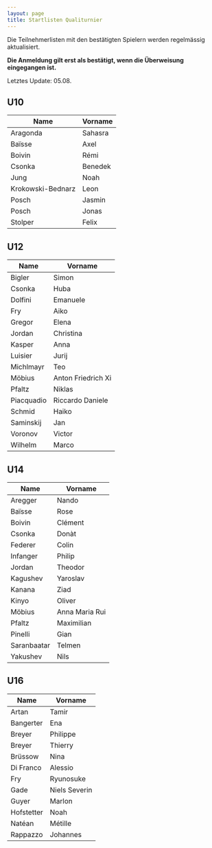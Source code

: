```yaml
---
layout: page
title: Startlisten Qualiturnier
---
```


Die Teilnehmerlisten mit den bestätigten Spielern werden regelmässig aktualisiert.

**Die Anmeldung gilt erst als bestätigt, wenn die Überweisung eingegangen ist.**

Letztes Update: 05.08.

## U10

| Name              | Vorname |
|-------------------|---------|
| Aragonda          | Sahasra |
| Baïsse            | Axel    |
| Boivin            | Rémi    |
| Csonka            | Benedek |
| Jung              | Noah    |
| Krokowski-Bednarz | Leon    |
| Posch             | Jasmin  |
| Posch             | Jonas   |
| Stolper           | Felix   |



## U12

| Name       | Vorname           |
|------------|-------------------|
| Bigler     | Simon             |
| Csonka     | Huba              |
| Dolfini    | Emanuele          |
| Fry        | Aiko              |
| Gregor     | Elena             |
| Jordan     | Christina         |
| Kasper     | Anna              |
| Luisier    | Jurij             |
| Michlmayr  | Teo               |
| Möbius     | Anton Friedrich Xi|
| Pfaltz     | Niklas            |
| Piacquadio | Riccardo Daniele  |
| Schmid     | Haiko             |
| Saminskij  | Jan               |
| Voronov    | Victor            |
| Wilhelm    | Marco             |


## U14

| Name        | Vorname          |
|-------------|------------------|
| Aregger     | Nando            |
| Baïsse      | Rose             |
| Boivin      | Clément          |
| Csonka      | Donàt            |
| Federer     | Colin            |
| Infanger    | Philip           |
| Jordan      | Theodor          |
| Kagushev    | Yaroslav         |
| Kanana      | Ziad             |
| Kinyo       | Oliver           |
| Möbius      | Anna Maria Rui   |
| Pfaltz      | Maximilian       |
| Pinelli     | Gian             |
| Saranbaatar | Telmen           |
| Yakushev    | Nils             |


## U16

| Name       | Vorname        |
|------------|----------------|
| Artan      | Tamir          |
| Bangerter  | Ena            |
| Breyer     | Philippe       |
| Breyer     | Thierry        |
| Brüssow    | Nina           |
| Di Franco  | Alessio        |
| Fry        | Ryunosuke      |
| Gade       | Niels Severin  |
| Guyer      | Marlon         |
| Hofstetter | Noah           |
| Natéan     | Métille        |
| Rappazzo   | Johannes       |



